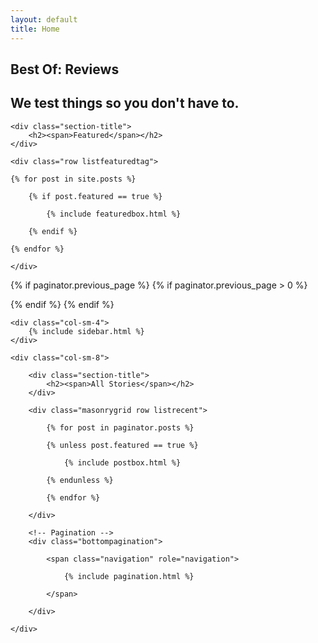 ```yaml
---
layout: default
title: Home
---
```


<!-- Home Jumbotron
================================================== -->    
<section class="intro full-width">
    <div class="wrapintro">
        <h1>Best Of: Reviews</h1>
        <h2 class="lead">We test things so you don't have to.</h2>    
    </div>
</section>


<!-- Featured
================================================== -->
<section class="featured-posts">

    <div class="section-title">
        <h2><span>Featured</span></h2>
    </div>

    <div class="row listfeaturedtag">

    {% for post in site.posts %}

        {% if post.featured == true %}

            {% include featuredbox.html %}

        {% endif %}

    {% endfor %}

    </div>

</section>

<!-- Posts Index
================================================== -->
{% if paginator.previous_page %}
{% if paginator.previous_page > 0 %}
<div id="jumptopageof"></div>
{% endif %}
{% endif %}    

<section class="recent-posts row">

    <div class="col-sm-4">
        {% include sidebar.html %}
    </div>

    <div class="col-sm-8">

        <div class="section-title">
            <h2><span>All Stories</span></h2>    
        </div>

        <div class="masonrygrid row listrecent">

            {% for post in paginator.posts %}

            {% unless post.featured == true %}

                {% include postbox.html %}

            {% endunless %}

            {% endfor %}

        </div> 

        <!-- Pagination -->
        <div class="bottompagination">

            <span class="navigation" role="navigation">

                {% include pagination.html %}

            </span>

        </div>

    </div>

</section>